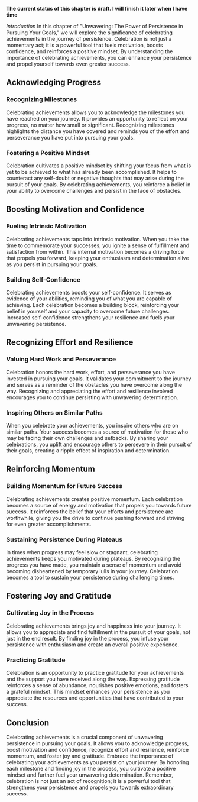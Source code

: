 **The current status of this chapter is draft. I will finish it later when I have time**

*Introduction* In this chapter of "Unwavering: The Power of Persistence in Pursuing Your Goals," we will explore the significance of celebrating achievements in the journey of persistence. Celebration is not just a momentary act; it is a powerful tool that fuels motivation, boosts confidence, and reinforces a positive mindset. By understanding the importance of celebrating achievements, you can enhance your persistence and propel yourself towards even greater success.

Acknowledging Progress
----------------------

### Recognizing Milestones

Celebrating achievements allows you to acknowledge the milestones you have reached on your journey. It provides an opportunity to reflect on your progress, no matter how small or significant. Recognizing milestones highlights the distance you have covered and reminds you of the effort and perseverance you have put into pursuing your goals.

### Fostering a Positive Mindset

Celebration cultivates a positive mindset by shifting your focus from what is yet to be achieved to what has already been accomplished. It helps to counteract any self-doubt or negative thoughts that may arise during the pursuit of your goals. By celebrating achievements, you reinforce a belief in your ability to overcome challenges and persist in the face of obstacles.

Boosting Motivation and Confidence
----------------------------------

### Fueling Intrinsic Motivation

Celebrating achievements taps into intrinsic motivation. When you take the time to commemorate your successes, you ignite a sense of fulfillment and satisfaction from within. This internal motivation becomes a driving force that propels you forward, keeping your enthusiasm and determination alive as you persist in pursuing your goals.

### Building Self-Confidence

Celebrating achievements boosts your self-confidence. It serves as evidence of your abilities, reminding you of what you are capable of achieving. Each celebration becomes a building block, reinforcing your belief in yourself and your capacity to overcome future challenges. Increased self-confidence strengthens your resilience and fuels your unwavering persistence.

Recognizing Effort and Resilience
---------------------------------

### Valuing Hard Work and Perseverance

Celebration honors the hard work, effort, and perseverance you have invested in pursuing your goals. It validates your commitment to the journey and serves as a reminder of the obstacles you have overcome along the way. Recognizing and appreciating the effort and resilience involved encourages you to continue persisting with unwavering determination.

### Inspiring Others on Similar Paths

When you celebrate your achievements, you inspire others who are on similar paths. Your success becomes a source of motivation for those who may be facing their own challenges and setbacks. By sharing your celebrations, you uplift and encourage others to persevere in their pursuit of their goals, creating a ripple effect of inspiration and determination.

Reinforcing Momentum
--------------------

### Building Momentum for Future Success

Celebrating achievements creates positive momentum. Each celebration becomes a source of energy and motivation that propels you towards future success. It reinforces the belief that your efforts and persistence are worthwhile, giving you the drive to continue pushing forward and striving for even greater accomplishments.

### Sustaining Persistence During Plateaus

In times when progress may feel slow or stagnant, celebrating achievements keeps you motivated during plateaus. By recognizing the progress you have made, you maintain a sense of momentum and avoid becoming disheartened by temporary lulls in your journey. Celebration becomes a tool to sustain your persistence during challenging times.

Fostering Joy and Gratitude
---------------------------

### Cultivating Joy in the Process

Celebrating achievements brings joy and happiness into your journey. It allows you to appreciate and find fulfillment in the pursuit of your goals, not just in the end result. By finding joy in the process, you infuse your persistence with enthusiasm and create an overall positive experience.

### Practicing Gratitude

Celebration is an opportunity to practice gratitude for your achievements and the support you have received along the way. Expressing gratitude reinforces a sense of abundance, nourishes positive emotions, and fosters a grateful mindset. This mindset enhances your persistence as you appreciate the resources and opportunities that have contributed to your success.

Conclusion
----------

Celebrating achievements is a crucial component of unwavering persistence in pursuing your goals. It allows you to acknowledge progress, boost motivation and confidence, recognize effort and resilience, reinforce momentum, and foster joy and gratitude. Embrace the importance of celebrating your achievements as you persist on your journey. By honoring each milestone and finding joy in the process, you cultivate a positive mindset and further fuel your unwavering determination. Remember, celebration is not just an act of recognition; it is a powerful tool that strengthens your persistence and propels you towards extraordinary success.
